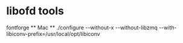 # libofd tools 

fontforge
** Mac **
./configure --without-x --without-libzmq --with-libiconv-prefix=/usr/local/opt/libiconv
